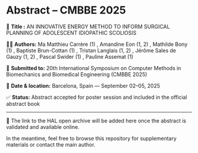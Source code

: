 # Abstract – CMBBE 2025

📌 **Title :** AN INNOVATIVE ENERGY METHOD TO INFORM SURGICAL PLANNING OF ADOLESCENT IDIOPATHIC SCOLIOSIS

👨‍🔬 **Authors:** Ma Matthieu Carrère (1) , Amandine Eon (1, 2) , Mathilde Bony (1) , Baptiste Brun-Cottan (1) , Tristan Langlais (1, 2) , Jérôme Sales de Gauzy (1, 2) , Pascal Swider (1) , Pauline Assemat (1)

📅 **Submitted to:** 20th International Symposium on Computer Methods in Biomechanics and Biomedical Engineering (CMBBE 2025)

📍 **Date & location:** Barcelona, Spain — September 02–05, 2025

✅ **Status:** Abstract accepted for poster session and included in the official abstract book

---

🔗 The link to the HAL open archive will be added here once the abstract is validated and available online.

In the meantime, feel free to browse this repository for supplementary materials or contact the main author.
